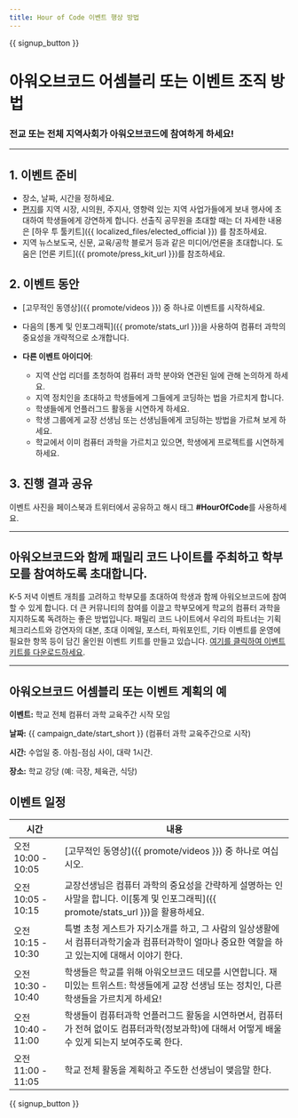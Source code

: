 ```yaml
---
title: Hour of Code 이벤트 행상 방법
---
```


{{ signup_button }}

# 아워오브코드 어셈블리 또는 이벤트 조직 방법

### 전교 또는 전체 지역사회가 아워오브코드에 참여하게 하세요!

* * *

## 1. 이벤트 준비

- 장소, 날짜, 시간을 정하세요.
- [편지](https://hourofcode.com/promote/resources#sample-emails)를 지역 시장, 시의원, 주지사, 영향력 있는 지역 사업가들에게 보내 행사에 초대하여 학생들에게 강연하게 합니다. 선출직 공무원을 초대할 때는 더 자세한 내용은 [하우 투 툴키트]({{ localized_files/elected_official }}) 를 참조하세요.
- 지역 뉴스보도국, 신문, 교육/공학 블로거 등과 같은 미디어/언론을 초대합니다. 도움은 [언론 키트]({{ promote/press_kit_url }})를 참조하세요.

## 2. 이벤트 동안

- [고무적인 동영상]({{ promote/videos }}) 중 하나로 이벤트를 시작하세요.
- 다음의 [통계 및 인포그래픽]({{ promote/stats_url }})을 사용하여 컴퓨터 과학의 중요성을 개략적으로 소개합니다.   
      
    
- **다른 이벤트 아이디어**: 
    - 지역 산업 리더를 초청하여 컴퓨터 과학 분야와 연관된 일에 관해 논의하게 하세요.
    - 지역 정치인을 초대하고 학생들에게 그들에게 코딩하는 법을 가르치게 합니다.
    - 학생들에게 언플러그드 활동을 시연하게 하세요.
    - 학생 그룹에게 교장 선생님 또는 선생님들에게 코딩하는 방법을 가르쳐 보게 하세요.
    - 학교에서 이미 컴퓨터 과학을 가르치고 있으면, 학생에게 프로젝트를 시연하게 하세요.

## 3. 진행 결과 공유

이벤트 사진을 페이스북과 트위터에서 공유하고 해시 태그 **#HourOfCode**를 사용하세요.

* * *

## 아워오브코드와 함께 패밀리 코드 나이트를 주최하고 학부모를 참여하도록 초대합니다.

K-5 저녁 이벤트 개최를 고려하고 학부모를 초대하여 학생과 함께 아워오브코드에 참여할 수 있게 합니다. 더 큰 커뮤니티의 참여를 이끌고 학부모에게 학교의 컴퓨터 과학을 지지하도록 독려하는 좋은 방법입니다. 패밀리 코드 나이트에서 우리의 파트너는 기획 체크리스트와 강연자의 대본, 초대 이메일, 포스터, 파워포인트, 기타 이벤트를 운영에 필요한 항목 등이 담긴 올인원 이벤트 키트를 만들고 있습니다. [여기를 클릭하여 이벤트 키트를 다운로드하세요](http://www.familycodenight.org/DownloadCodeDotOrg.html).

* * *

## 아워오브코드 어셈블리 또는 이벤트 계획의 예

**이벤트:** 학교 전체 컴퓨터 과학 교육주간 시작 모임

**날짜:** {{ campaign_date/start_short }} (컴퓨터 과학 교육주간으로 시작)

**시간:** 수업일 중. 아침-점심 사이, 대략 1시간.

**장소:** 학교 강당 (예: 극장, 체육관, 식당)

## 이벤트 일정

| 시간               | 내용                                                                                     |
| ---------------- | -------------------------------------------------------------------------------------- |
| 오전 10:00 - 10:05 | [고무적인 동영상]({{ promote/videos }}) 중 하나로 여십시오.                                           |
| 오전 10:05 - 10:15 | 교장선생님은 컴퓨터 과학의 중요성을 간략하게 설명하는 인사말을 합니다. 이[통계 및 인포그래픽]({{ promote/stats_url }})을 활용하세요. |
| 오전 10:15 - 10:30 | 특별 초청 게스트가 자기소개를 하고, 그 사람의 일상생활에서 컴퓨터과학기술과 컴퓨터과학이 얼마나 중요한 역할을 하고 있는지에 대해서 이야기 한다.      |
| 오전 10:30 - 10:40 | 학생들은 학교를 위해 아워오브코드 데모를 시연합니다. 재미있는 트위스트: 학생들에게 교장 선생님 또는 정치인, 다른 학생들을 가르치게 하세요!        |
| 오전 10:40 - 11:00 | 학생들이 컴퓨터과학 언플러그드 활동을 시연하면서, 컴퓨터가 전혀 없이도 컴퓨터과학(정보과학)에 대해서 어떻게 배울 수 있게 되는지 보여주도록 한다.     |
| 오전 11:00 - 11:05 | 학교 전체 활동을 계획하고 주도한 선생님이 맺음말 한다.                                                        |

{{ signup_button }}